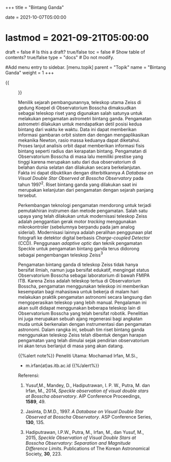 +++ 
title = "Bintang Ganda"

date = 2021-10-07T05:00:00
# lastmod = 2021-09-21T05:00:00
 
draft = false # Is this a draft? true/false 
toc = false # Show table of contents? true/false 
type = "docs" # Do not modify.

#Add menu entry to sidebar.
[menu.topik] 
        parent = "Topik" 
        name = "Bintang Ganda"
        weight = 1
+++

{{<figure src="bganda.jpeg" width="30%" caption="Hasil pengamatan bintang ganda dengan teknik Speckle menggunakan Teleskop Refraktor Ganda Zeiss dan CCD SBIG ST-402MEA$^1$">}}

Menilik sejarah pembangunannya, teleskop utama Zeiss di gedung Koepel di Observatorium Bosscha dimaksudkan sebagai teleskop riset yang digunakan salah satunya untuk melakukan pengamatan astrometri bintang ganda. Pengamatan astrometri dilakukan untuk mendapatkan detil posisi kedua bintang dari waktu ke waktu. Data ini dapat memberikan informasi gambaran orbit sistem dan dengan mengaplikasikan mekanika Newton, rasio massa keduanya dapat diketahui. Proses lanjut analisis orbit dapat memberikan informasi fisis bintang seperti radius dan kerapatan bintang. Pengamatan di Observatorium Bosscha di masa lalu memiliki prestise yang tinggi karena merupakan satu dari dua observatorium di belahan dunia selatan dan dilakukan secara berkelanjutan. Fakta ini dapat dibuktikan dengan diterbitkannya *A Database on Visual Double Star Observed at Bosscha Observatory* pada tahun 1997$^2$. Riset bintang ganda yang dilakukan saat ini merupakan kelanjutan dari pengamatan dengan sejarah panjang tersebut.

Perkembangan teknologi pengamatan mendorong untuk terjadi pemutakhiran instrumen dan metode pengamatan. Salah satu upaya yang telah dilakukan untuk modernisasi teleskop Zeiss adalah penggantian gerak motor *tracking* menggunakan mikrokontroler (sebelumnya berpandu pada jam analog siderial). Modernisasi lainnya adalah peralihan penggunaan plat fotografi ke detektor digital berbasis *Charge-coupled Detector* (CCD). Penggunaan *adaptive optic* dan teknik pengamatan Speckle untuk pengamatan bintang ganda terus didorong sebagai pengembangan teleskop Zeiss$^3$

Pengamatan bintang ganda di teleskop Zeiss tidak hanya bersifat ilmiah, namun juga bersifat edukatif, mengingat status Observatorium Bosscha sebagai laboratorium di bawah FMIPA ITB. Karena Zeiss adalah teleskop tertua di Observatorium Bosscha, pengamatan menggunakan teleskop ini memberikan kesempatan bagi mahasiswa untuk bekerja di malam hari melakukan praktik pengamatan astronomi secara langsung dan mengoperasikan teleskop yang lebih manual. Pengalaman ini akan sulit didapat menggunakan beberapa teleskop lain di Observatorium Bosscha yang telah bersifat robotik. Penelitian ini juga merupakan sebuah ajang regenerasi bagi angkatan muda untuk berkenalan dengan instrumentasi dan pengamatan astronomi. Dalam rangka ini, sebuah tim riset bintang ganda menggunakan teleskop Zeiss telah dibentuk dengan harapan pengamatan yang telah dimulai sejak pendirian observatorium ini akan terus berlanjut di masa yang akan datang. 

{{%alert note%}}
Peneliti Utama: Mochamad Irfan, M.Si.,
- <i class='fas fa-envelope'></i> m.irfan(at)as.itb.ac.id
{{%/alert%}}

Referensi:

1. Yusuf,M., Mandey, D., Hadiputrawan, I. P. W., Putra, M. dan Irfan, M., 2014, *Speckle observation of visual double stars at Bosscha observatory*. AIP Conference Proceedings, **1589**, 49.

2.  Jasinta, D.M.D., 1997. *A Database on Visual Double Star Observed at Bosscha Observatory*. ASP Conference Series, **130**, 135.

3. Hadiputrawan, I.P.W., Putra, M., Irfan, M., dan Yusuf, M., 2015, *Speckle Observation of Visual Double Stars at Bosscha Observatory: Separation and Magnitude Difference Limits*. Publications of The Korean Astronomical Society, **30**, 223.

